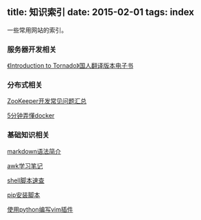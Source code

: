 title: 知识索引
date: 2015-02-01
tags: index
---

一些常用网站的索引。

<!--more-->

### 服务器开发相关

[《Introduction to Tornado》国人翻译版本电子书](http://demo.pythoner.com/itt2zh/)


### 分布式相关

[ZooKeeper开发常见问题汇总](http://tech.uc.cn/?p=1189)

[5分钟弄懂docker](http://www.csdn.net/article/2014-07-02/2820497-what%27s-docker)

### 基础知识相关

[markdown语法简介](http://wowubuntu.com/markdown/)

[awk学习笔记](http://man.lupaworld.com/content/manage/ringkee/awk.htm)

[shell脚本速查](http://www.mikewootc.com/wiki/sw_develop/language/shell.html)

[pip安装脚本](https://pip.pypa.io/en/latest/installing.html)

[使用python编写vim插件](http://www.open-open.com/lib/view/open1330228856906.html)

